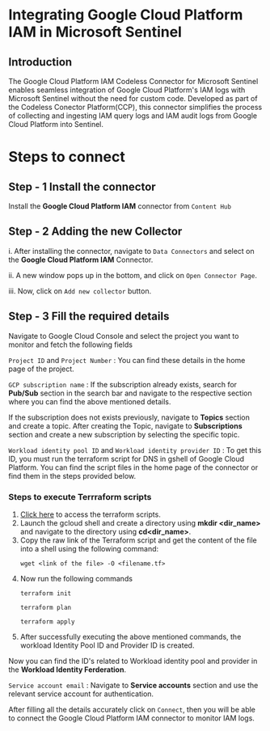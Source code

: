 # Integrating Google Cloud Platform IAM in Microsoft Sentinel
## Introduction
The Google Cloud Platform IAM Codeless Connector for Microsoft Sentinel enables seamless integration of Google Cloud Platform's IAM logs with Microsoft Sentinel without the need for custom code. Developed as part of the Codeless Conector Platform(CCP), this connector simplifies the process of collecting and ingesting IAM query logs and IAM audit logs from Google Cloud Platform into Sentinel.
# Steps to connect
## Step - 1 Install the connector
Install the **Google Cloud Platform IAM** connector from `Content Hub` 
## Step - 2 Adding the new Collector
i. After installing the connector, navigate to `Data Connectors` and select on the **Google Cloud Platform IAM** Connector.
 
ii. A new window pops up in the bottom, and click on `Open Connector Page`.
 
iii. Now, click on `Add new collector` button.
## Step - 3 Fill the required details
Navigate to Google Cloud Console and select the project you want to monitor and fetch the following fields
 
`Project ID` and `Project Number` : You can find these details in the home page of the project.
 
`GCP subscription name` : If the subscription already exists, search for **Pub/Sub** section in the search bar and navigate to the respective section where you can find the above mentioned details.
 
If the subscription does not exists previously, navigate to **Topics** section and create a topic. After creating the Topic, navigate to **Subscriptions** section and create a new subscription by selecting the specific topic.
 
`Workload identity pool ID` and `Workload identity provider ID` : To get this ID, you must run the terraform script for DNS in gshell of Google Cloud Platform. You can find the script files in the home page of the connector or find them in the steps provided below.
### Steps to execute Terrraform scripts
1. [Click here](https://github.com/v-hkopparala/v-hkopparala/blob/main/CCPIAMLOGS%201.tf) to access the terraform scripts.
2. Launch the gcloud shell and create a directory using **mkdir <dir_name>** and navigate to the directory using **cd<dir_name>**.
3. Copy the raw link of the Terraform script and get the content of the file into a shell using the following command:
   ```
   wget <link of the file> -O <filename.tf>
   ```
4. Now run the following commands
   ```
   terraform init
   ```
   ```
   terraform plan
   ```
   ```
   terraform apply
   ```
5. After successfully executing the above mentioned commands, the workload Identity Pool ID and Provider ID is created.

Now you can find the ID's related to Workload identity pool and provider in the **Workload Identity Ferderation**.

`Service account email` : Navigate to **Service accounts** section and use the relevant service account for authentication.

After filling all the details accurately click on `Connect`, then you will be able to connect the Google Cloud Platform IAM connector to monitor IAM logs.
   
